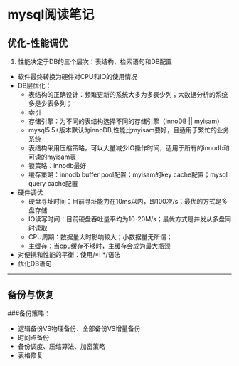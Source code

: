 #  **mysql阅读笔记**

## 优化-性能调优

1. 性能决定于DB的三个层次：表结构、检索语句和DB配置
-  软件最终转换为硬件对CPU和IO的使用情况
-  DB层优化：
	* 表结构的正确设计：频繁更新的系统大多为多表少列；大数据分析的系统多是少表多列；
	* 索引
	* 存储引擎：为不同的表结构选择不同的存储引擎（innoDB || myisam）
	* mysql5.5+版本默认为innoDB,性能比myisam要好，且适用于繁忙的业务系统
	* 表结构采用压缩策略，可以大量减少IO操作时间，适用于所有的innodb和可读的myisam表
	* 锁策略：innodb最好
	* 缓存策略：innodb buffer pool配置；myisam的key cache配置；mysql query cache配置
-  硬件调优
	* 硬盘寻址时间：目前寻址能力在10ms以内，即100次/s；最优的方式是多盘存储
	* IO读写时间：目前硬盘吞吐量平均为10-20M/s；最优方式是并发从多盘同时读取
	* CPU周期：数据量大时影响较大；小数据量无所谓；
	* 主缓存：当cpu缓存不够时，主缓存会成为最大瓶颈
-  对便携和性能的平衡：使用/\*! \*/语法
-  优化DB语句



------


## 备份与恢复

###备份策略：

+ 逻辑备份VS物理备份、全部备份VS增量备份
+ 时间点备份
+ 备份调度、压缩算法、加密策略
+ 表格修复
